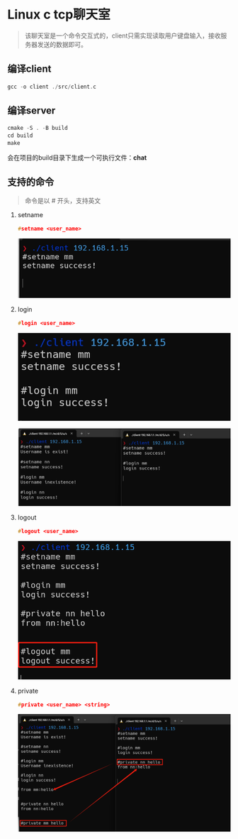 # Linux c tcp聊天室

> 该聊天室是一个命令交互式的，client只需实现读取用户键盘输入，接收服务器发送的数据即可。

## 编译client

~~~c
gcc -o client ./src/client.c
~~~

## 编译server

~~~c
cmake -S . -B build
cd build
make
~~~

会在项目的build目录下生成一个可执行文件：**chat**



## 支持的命令

> 命令是以 # 开头，支持英文

1. setname

   ~~~c
   #setname <user_name>
   ~~~

   ![](.\image\1.png)

2. login

   ~~~c
   #login <user_name>
   ~~~

   ![](.\image\2.png)

   ![](.\image\3.png)

3. logout

   ~~~c
   #logout <user_name>
   ~~~

   ![image-20240728192824456](./image/5.png)

4. private

   ~~~c
   #private <user_name> <string>
   ~~~

   ![](.\image\4.png)
